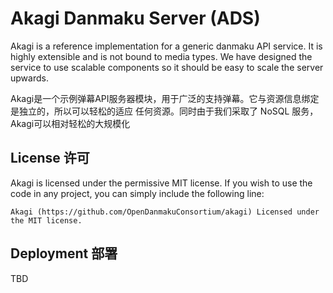 # Akagi Danmaku Server (ADS)
Akagi is a reference implementation for a generic danmaku API service. It is highly
extensible and is not bound to media types. We have designed the service to use 
scalable components so it should be easy to scale the server upwards.

Akagi是一个示例弹幕API服务器模块，用于广泛的支持弹幕。它与资源信息绑定是独立的，所以可以轻松的适应
任何资源。同时由于我们采取了 NoSQL 服务，Akagi可以相对轻松的大规模化

## License 许可
Akagi is licensed under the permissive MIT license. If you wish to use the code
in any project, you can simply include the following line:

    Akagi (https://github.com/OpenDanmakuConsortium/akagi) Licensed under the MIT license.

## Deployment 部署
TBD
